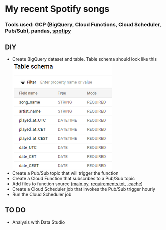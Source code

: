 # My recent Spotify songs

### Tools used: GCP (BigQuery, Cloud Functions, Cloud Scheduler, Pub/Sub), pandas, [spotipy](https://spotipy.readthedocs.io/en/2.9.0/)

## DIY
* Create BigQuery dataset and table. Table schema should look like this ![table schema](img/schema.png "table schema")  
* Create a Pub/Sub topic that will trigger the function
* Create a Cloud Function that subscribes to a Pub/Sub topic
* Add files to function source ([main.py](main.py), [requirements.txt](requirements.txt), [.cache](.cache))
* Create a Cloud Scheduler job that invokes the Pub/Sub trigger hourly
* Run the Cloud Scheduler job
## TO DO
* Analysis with Data Studio